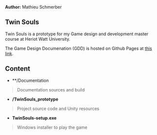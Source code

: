 **Author:** Mathieu Schmerber

## Twin Souls

Twin Souls is a prototype for my Game design and development master course at Heriot Watt University.

The Game Design Documenation (GDD) is hosted on Github Pages at [this link](https://mathieu-schmerber.github.io/TwinSouls_prototype/).

## Content

* **/Documentation
> Documentation sources and build

* **/TwinSouls_prototype**
> Project source code and Unity resources

* **TwinSouls-setup.exe**
> Windows installer to play the game